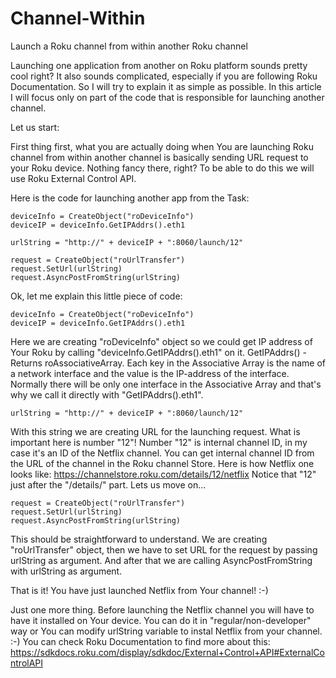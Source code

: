 # Channel-Within
Launch a Roku channel from within another Roku channel

Launching one application from another on Roku platform sounds pretty cool right?
It also sounds complicated, especially if you are following Roku Documentation.
So I will try to explain it as simple as possible.
In this article I will focus only on part of the code that is responsible for launching another channel.

Let us start:

First thing first, what you are actually doing when You are launching Roku channel from within another channel is basically sending URL request to your Roku device.
Nothing fancy there, right?
To be able to do this we will use Roku External Control API.

Here is the code for launching another app from the Task:

    deviceInfo = CreateObject("roDeviceInfo")
    deviceIP = deviceInfo.GetIPAddrs().eth1

    urlString = "http://" + deviceIP + ":8060/launch/12"     
    
    request = CreateObject("roUrlTransfer")
    request.SetUrl(urlString)
    request.AsyncPostFromString(urlString)

Ok, let me explain this little piece of code:

    deviceInfo = CreateObject("roDeviceInfo")
    deviceIP = deviceInfo.GetIPAddrs().eth1

Here we are creating "roDeviceInfo" object so we could get IP address of Your Roku by calling "deviceInfo.GetIPAddrs().eth1" on it.
GetIPAddrs() - Returns roAssociativeArray. Each key in the Associative Array is the name of a network interface and the value is the IP-address of the interface.
Normally there will be only one interface in the Associative Array and that's why we call it directly with "GetIPAddrs().eth1".

    urlString = "http://" + deviceIP + ":8060/launch/12"

With this string we are creating URL for the launching request. 
What is important here is number "12"!
Number "12" is internal channel ID, in my case it's an ID of the Netflix channel.
You can get internal channel ID from the URL of the channel in the Roku channel Store.
Here is how Netflix one looks like: 
    https://channelstore.roku.com/details/12/netflix
Notice that "12" just after the "/details/" part.
Lets us move on...

    request = CreateObject("roUrlTransfer")
    request.SetUrl(urlString)
    request.AsyncPostFromString(urlString)

This should be straightforward to understand.
We are creating "roUrlTransfer" object, then we have to set URL for the request by passing urlString as argument.
And after that we are calling AsyncPostFromString with urlString as argument.

That is it!
You have just launched Netflix from Your channel! :-)

Just one more thing. Before launching the Netflix channel you will have to have it installed on Your device.
You can do it in "regular/non-developer" way or You can modify urlString variable to instal Netflix from your channel. :-)
You can check Roku Documentation to find more about this: https://sdkdocs.roku.com/display/sdkdoc/External+Control+API#ExternalControlAPI
